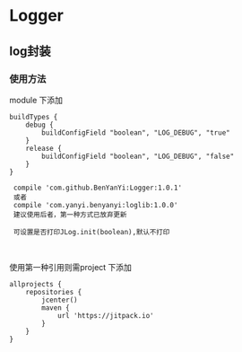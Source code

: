 # Logger
## log封装

### 使用方法

module 下添加

    buildTypes {
        debug {
            buildConfigField "boolean", "LOG_DEBUG", "true"
        }
        release {
            buildConfigField "boolean", "LOG_DEBUG", "false"
        }
    }

     compile 'com.github.BenYanYi:Logger:1.0.1'
     或者
     compile 'com.yanyi.benyanyi:loglib:1.0.0'
     建议使用后者，第一种方式已放弃更新

     可设置是否打印JLog.init(boolean),默认不打印

<br/>

使用第一种引用则需project 下添加

    allprojects {
        repositories {
            jcenter()
            maven {
                url 'https://jitpack.io'
            }
        }
    }
    